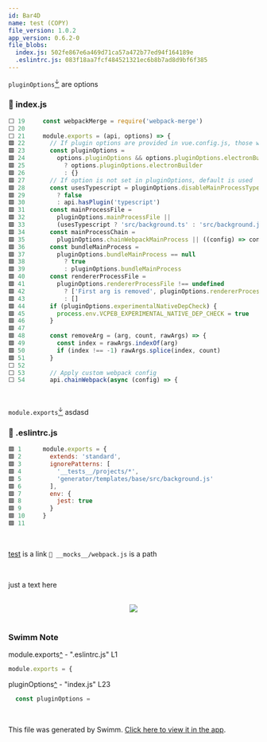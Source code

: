 ```yaml
---
id: Bar4D
name: test (COPY)
file_version: 1.0.2
app_version: 0.6.2-0
file_blobs:
  index.js: 502fe867e6a469d71ca57a472b77ed94f164189e
  .eslintrc.js: 083f18aa7fcf484521321ec6b8b7ad8d9bf6f385
---
```


`pluginOptions`[<sup id="ZYHI1P">↓</sup>](#f-ZYHI1P) are options
<!-- NOTE-swimm-snippet: the lines below link your snippet to Swimm -->
### 📄 index.js
```javascript
⬜ 19     const webpackMerge = require('webpack-merge')
⬜ 20     
⬜ 21     module.exports = (api, options) => {
🟩 22       // If plugin options are provided in vue.config.js, those will be used. Otherwise it is empty object
🟩 23       const pluginOptions =
🟩 24         options.pluginOptions && options.pluginOptions.electronBuilder
🟩 25           ? options.pluginOptions.electronBuilder
🟩 26           : {}
🟩 27       // If option is not set in pluginOptions, default is used
🟩 28       const usesTypescript = pluginOptions.disableMainProcessTypescript
🟩 29         ? false
🟩 30         : api.hasPlugin('typescript')
🟩 31       const mainProcessFile =
🟩 32         pluginOptions.mainProcessFile ||
🟩 33         (usesTypescript ? 'src/background.ts' : 'src/background.js')
🟩 34       const mainProcessChain =
🟩 35         pluginOptions.chainWebpackMainProcess || ((config) => config)
🟩 36       const bundleMainProcess =
🟩 37         pluginOptions.bundleMainProcess == null
🟩 38           ? true
🟩 39           : pluginOptions.bundleMainProcess
🟩 40       const rendererProcessFile =
🟩 41         pluginOptions.rendererProcessFile !== undefined
🟩 42           ? ['First arg is removed', pluginOptions.rendererProcessFile]
🟩 43           : []
🟩 44       if (pluginOptions.experimentalNativeDepCheck) {
🟩 45         process.env.VCPEB_EXPERIMENTAL_NATIVE_DEP_CHECK = true
🟩 46       }
🟩 47     
🟩 48       const removeArg = (arg, count, rawArgs) => {
🟩 49         const index = rawArgs.indexOf(arg)
🟩 50         if (index !== -1) rawArgs.splice(index, count)
🟩 51       }
⬜ 52     
⬜ 53       // Apply custom webpack config
⬜ 54       api.chainWebpack(async (config) => {
```

<br/>

`module.exports`[<sup id="1h7zPE">↓</sup>](#f-1h7zPE) asdasd
<!-- NOTE-swimm-snippet: the lines below link your snippet to Swimm -->
### 📄 .eslintrc.js
```javascript
🟩 1      module.exports = {
🟩 2        extends: 'standard',
🟩 3        ignorePatterns: [
🟩 4          '__tests__/projects/*',
🟩 5          'generator/templates/base/src/background.js'
🟩 6        ],
🟩 7        env: {
🟩 8          jest: true
🟩 9        }
🟩 10     }
🟩 11     
```

<br/>

[test](test.hEaFu.sw.md) is a link `📄 __mocks__/webpack.js` is a path

<br/>

just a text here

<br/>

<div align="center"><img src="https://firebasestorage.googleapis.com/v0/b/swimm-dev-content/o/repositories%2FZ2l0aHViJTNBJTNBdnVlLWNsaS1wbHVnaW4tZWxlY3Ryb24tYnVpbGRlciUzQSUzQWVkZW5oZXJtZWxpbg%3D%3D%2F83d38a87-02e4-4a90-8aec-8c7aca11b33f.png?alt=media&token=2f862372-9952-4993-a117-82068efc7d6e" style="width:'50%'"/></div>

<br/>

<!-- THIS IS AN AUTOGENERATED SECTION. DO NOT EDIT THIS SECTION DIRECTLY -->
### Swimm Note

<span id="f-1h7zPE">module.exports</span>[^](#1h7zPE) - ".eslintrc.js" L1
```javascript
module.exports = {
```

<span id="f-ZYHI1P">pluginOptions</span>[^](#ZYHI1P) - "index.js" L23
```javascript
  const pluginOptions =
```

<br/>

This file was generated by Swimm. [Click here to view it in the app](http://localhost:5000/#/repos/Z2l0aHViJTNBJTNBdnVlLWNsaS1wbHVnaW4tZWxlY3Ryb24tYnVpbGRlciUzQSUzQWVkZW5oZXJtZWxpbg==/docs/Bar4D).